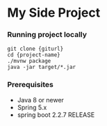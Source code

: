 # My Side Project

### Running project locally
```shell script
git clone {giturl}
cd {project-name}
./mvnw package
java -jar target/*.jar
```

### Prerequisites
- Java 8 or newer 
- Spring 5.x 
- spring boot 2.2.7 RELEASE